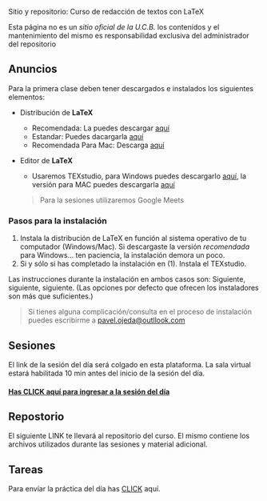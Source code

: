 Sitio y repositorio: Curso de redacción de textos con LaTeX

Esta página no es un *sitio oficial de la U.C.B.* los contenidos y el mantenimiento del mismo es responsabilidad exclusiva del administrador del repositorio

## Anuncios
Para la primera clase deben tener descargados e instalados los siguientes elementos:
  * Distribución de **LaTeX**
     - Recomendada: La puedes descargar [aquí](http://linorg.usp.br/CTAN/systems/windows/protext/)
     - Estandar: Puedes dacargarla [aquí](http://linorg.usp.br/CTAN/systems/windows/protext/)
     - Recomendada Para Mac: Descarga [aquí](https://tug.org/mactex/)
  * Editor de **LaTeX**
     - Usaremos TEXstudio,  para Windows puedes descargarlo [aquí](https://github.com/texstudio-org/texstudio/releases/download/2.12.22/texstudio-2.12.22-win-qt5.exe), la versión para MAC puedes descargarla [aquí](https://github.com/texstudio-org/texstudio/releases/download/2.12.22/texstudio-2.12.22-osx.dmg)
     
     
     
     > Para la sesiones utilizaremos Google Meets 
    
### Pasos para la instalación
 1. Instala la distribución de LaTeX en función al sistema operativo de tu computador (Windows/Mac). Si descargaste la versión *recomendada* para Windows... ten paciencia, la instalación demora un poco.
 2. Si y sólo si has completado la instalación en (1). Instala el TEXstudio.
 
 Las instrucciones durante la instalación en ambos casos son: Siguiente, siguiente, siguiente. (Las opciones por defecto que ofrecen los instaladores son más que suficientes.) 
 
 > Si tienes alguna complicación/consulta en el proceso de instalación puedes escribirme a pavel.ojeda@outllook.com
 
  
 ## Sesiones
 El link de la sesión del día será colgado en esta plataforma. La sala virtual estará habilitada 10 min antes del inicio de la sesión del día.
 
 #### [Has CLICK aquí para ingresar a la sesión del día]()
 
 
 ## Repostorio
 
 El siguiente LINK te llevará al repositorio del curso. El mismo contiene los archivos utilizados durante las sesiones y material adicional.
 
 ## Tareas 
 
 Para envíar la práctica del día has [CLICK]() aquí.
 
